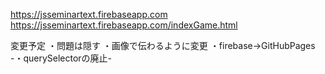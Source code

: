 https://jsseminartext.firebaseapp.com
https://jsseminartext.firebaseapp.com/indexGame.html

変更予定
・問題は隠す
・画像で伝わるように変更
・firebase→GitHubPages
-・querySelectorの廃止-


